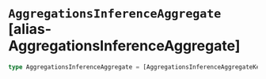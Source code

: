 # `AggregationsInferenceAggregate` [alias-AggregationsInferenceAggregate]
```typescript
type AggregationsInferenceAggregate = [AggregationsInferenceAggregateKeys](./AggregationsInferenceAggregateKeys.md) & { [property: string]: any;};
```
